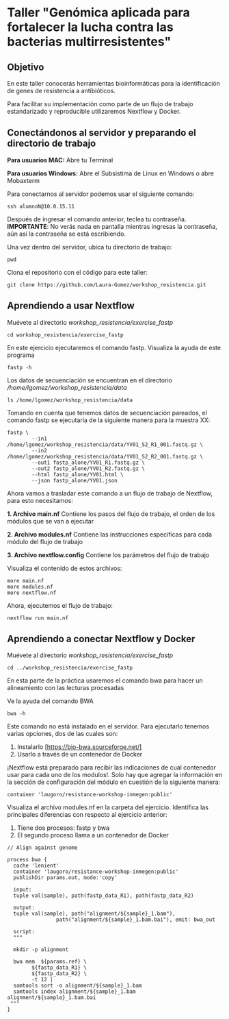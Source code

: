 # Taller "Genómica aplicada para fortalecer la lucha contra las bacterias multirresistentes"

## Objetivo

En este taller conocerás herramientas bioinformáticas para la identificación de genes de resistencia a antibióticos.

Para facilitar su implementación como parte de un flujo de trabajo estandarizado y reproducible utilizaremos Nextflow y Docker.

## Conectándonos al servidor y preparando el directorio de trabajo

**Para usuarios MAC:** Abre tu Terminal

**Para usuarios Windows:** Abre el Subsistima de Linux en Windows o abre Mobaxterm


Para conectarnos al servidor podemos usar el siguiente comando:

```
ssh alumnoN@10.0.15.11
```

Después de ingresar el comando anterior, teclea tu contraseña. **IMPORTANTE**: No verás nada en pantalla mientras ingresas la contraseña, aún así la contraseña se está escribiendo.


Una vez dentro del servidor, ubica tu directorio de trabajo:

```
pwd
```

Clona el repositorio con el código para este taller:

```
git clone https://github.com/Laura-Gomez/workshop_resistencia.git
```


## Aprendiendo a usar Nextflow

Muévete al directorio *workshop_resistencia/exercise_fastp*

```
cd workshop_resistencia/exercise_fastp
```

En este ejercicio ejecutaremos el comando fastp. Visualiza la ayuda de este programa 

```
fastp -h
```

Los datos de secuenciación se encuentran en el directorio */home/lgomez/workshop_resistencia/data*

```
ls /home/lgomez/workshop_resistencia/data
```

Tomando en cuenta que tenemos datos de secuenciación pareados, el comando fastp se ejecutaría de la siguiente manera para la muestra XX:

```
fastp \
        --in1 /home/lgomez/workshop_resistencia/data/YV01_S2_R1_001.fastq.gz \
        --in2 /home/lgomez/workshop_resistencia/data/YV01_S2_R2_001.fastq.gz \
        --out1 fastp_alone/YV01_R1.fastq.gz \
        --out2 fastp_alone/YV01_R2.fastq.gz \
        --html fastp_alone/YV01.html \
        --json fastp_alone/YV01.json
```

Ahora vamos a trasladar este comando a un flujo de trabajo de Nextflow, para esto necesitamos:

**1. Archivo main.nf**
Contiene los pasos del flujo de trabajo, el orden de los módulos que se van a ejecutar

**2. Archivo modules.nf**
Contiene las instrucciones específicas para cada módulo del flujo de trabajo

**3. Archivo nextflow.config**
Contiene los parámetros del flujo de trabajo

Visualiza el contenido de estos archivos:
```
more main.nf
more modules.nf
more nextflow.nf
```

Ahora, ejecutemos el flujo de trabajo:

```
nextflow run main.nf
```

## Aprendiendo a conectar Nextflow y Docker

Muévete al directorio *workshop_resistencia/exercise_fastp*

```
cd ../workshop_resistencia/exercise_fastp
```

En esta parte de la práctica usaremos el comando bwa para hacer un alineamiento con las lecturas procesadas

Ve la ayuda del comando BWA

```
bwa -h
```

Este comando no está instalado en el servidor. Para ejecutarlo tenemos varias opciones, dos de las cuales son:

1. Instalarlo [https://bio-bwa.sourceforge.net/]
2. Usarlo a través de un contenedor de Docker

¡Nextflow está preparado para recibir las indicaciones de cual contenedor usar para cada uno de los modulos!. Solo hay que agregar la información en la sección de configuración del módulo en cuestión de la siguiente manera:

```
container 'laugoro/resistance-workshop-inmegen:public'
```

Visualiza el archivo modules.nf en la carpeta del ejercicio. Identifica las principales diferencias con respecto al ejercicio anterior:

1. Tiene dos procesos: fastp y bwa
2. El segundo proceso llama a un contenedor de Docker

```
// Align against genome

process bwa {
  cache 'lenient'
  container 'laugoro/resistance-workshop-inmegen:public'
  publishDir params.out, mode:'copy'

  input:
  tuple val(sample), path(fastp_data_R1), path(fastp_data_R2)

  output:
  tuple val(sample), path("alignment/${sample}_1.bam"),
                path("alignment/${sample}_1.bam.bai"), emit: bwa_out

  script:
  """

  mkdir -p alignment

  bwa mem  ${params.ref} \
        ${fastp_data_R1} \
        ${fastp_data_R2} \
        -t 12 |
  samtools sort -o alignment/${sample}_1.bam
  samtools index alignment/${sample}_1.bam alignment/${sample}_1.bam.bai
 """
}
```


